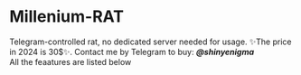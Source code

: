 # Millenium-RAT
Telegram-controlled rat, no dedicated server needed for usage. ✨The price in 2024 is 30$✨. Contact me by Telegram to buy: <em>**@shinyenigma**</em> <br>All the feaatures are listed below
